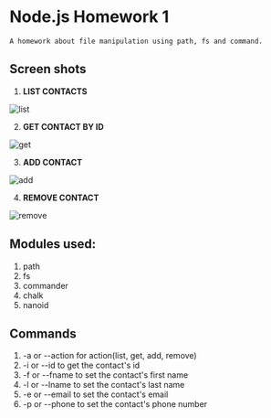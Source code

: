 # Node.js Homework 1
	A homework about file manipulation using path, fs and command.

## Screen shots

1. **LIST CONTACTS**
<img src="https://ibb.co/4VQrNBt" alt="list">

2. **GET CONTACT BY ID**
<img src="https://ibb.co/6WsJ9JX" alt="get">

3. **ADD CONTACT**
<img src="https://ibb.co/09wgW5t" alt="add">

4. **REMOVE CONTACT**
<img src="https://ibb.co/wgFfGND" alt="remove">

## Modules used:

1. path
2. fs
3. commander
4. chalk
5. nanoid

## Commands

1. -a or --action for action(list, get, add, remove)
2. -i or --id to get the contact's id
3. -f or --fname to set the contact's first name
4. -l or --lname to set the contact's last name
5. -e or --email to set the contact's email
6. -p or --phone to set the contact's phone number